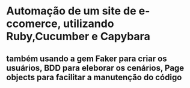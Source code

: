 

<h1> Automação de um site de e-ccomerce, utilizando Ruby,Cucumber e Capybara</h1>
<h2> também usando a gem Faker para criar os usuários, BDD para eleborar os cenários, Page objects para facilitar a manutenção do código  </h2>
